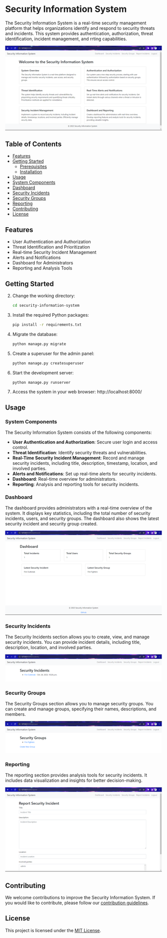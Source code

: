 # Security Information System

The Security Information System is a real-time security management platform that helps organizations identify and respond to security threats and incidents. This system provides authentication, authorization, threat identification, incident management, and rrting capabilities.

![System Screenshot](https://github.com/Levi-Chinecherem/security-information-system/blob/main/sample_outputs/p1.png)

## Table of Contents

- [Features](#features)
- [Getting Started](#getting-started)
  - [Prerequisites](#prerequisites)
  - [Installation](#installation)
- [Usage](#usage)
- [System Components](#system-components)
- [Dashboard](#dashboard)
- [Security Incidents](#security-incidents)
- [Security Groups](#security-groups)
- [Reporting](#reporting)
- [Contributing](#contributing)
- [License](#license)

## Features

- User Authentication and Authorization
- Threat Identification and Prioritization
- Real-time Security Incident Management
- Alerts and Notifications
- Dashboard for Administrators
- Reporting and Analysis Tools

## Getting Started

2. Change the working directory:

   ```bash
   cd security-information-system
   ```
3. Install the required Python packages:

   ```bash
   pip install -r requirements.txt
   ```
4. Migrate the database:

   ```bash
   python manage.py migrate
   ```
5. Create a superuser for the admin panel:

   ```bash
   python manage.py createsuperuser
   ```
6. Start the development server:

   ```bash
   python manage.py runserver
   ```
7. Access the system in your web browser: http://localhost:8000/

## Usage

### System Components

The Security Information System consists of the following components:

- **User Authentication and Authorization**: Secure user login and access control.
- **Threat Identification**: Identify security threats and vulnerabilities.
- **Real-Time Security Incident Management**: Record and manage security incidents, including title, description, timestamp, location, and involved parties.
- **Alerts and Notifications**: Set up real-time alerts for security incidents.
- **Dashboard**: Real-time overview for administrators.
- **Reporting**: Analysis and reporting tools for security incidents.

### Dashboard

The dashboard provides administrators with a real-time overview of the system. It displays key statistics, including the total number of security incidents, users, and security groups. The dashboard also shows the latest security incident and security group created.

![Dashboard Screenshot](https://github.com/Levi-Chinecherem/security-information-system/blob/main/sample_outputs/dashboard.png)

### Security Incidents

The Security Incidents section allows you to create, view, and manage security incidents. You can provide incident details, including title, description, location, and involved parties.

![Security Incidents Screenshot](https://github.com/Levi-Chinecherem/security-information-system/blob/main/sample_outputs/p2.png)

### Security Groups

The Security Groups section allows you to manage security groups. You can create and manage groups, specifying their names, descriptions, and members.

![Security Groups Screenshot](https://github.com/Levi-Chinecherem/security-information-system/blob/main/sample_outputs/p3.png)

### Reporting

The reporting section provides analysis tools for security incidents. It includes data visualization and insights for better decision-making.

![Reporting Screenshot](https://github.com/Levi-Chinecherem/security-information-system/blob/main/sample_outputs/p4.png)

## Contributing

We welcome contributions to improve the Security Information System. If you would like to contribute, please follow our [contribution guidelines](CONTRIBUTING.md).

## License

This project is licensed under the [MIT License](LICENSE).
